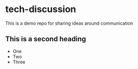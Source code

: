 # tech-discussion
This is a demo repo for sharing ideas around communication

## This is a second heading


* One
* Two
* Three

